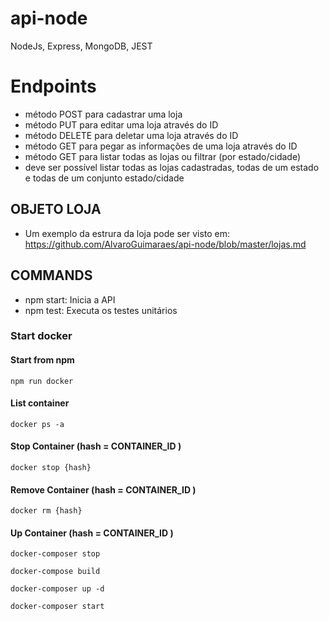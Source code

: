 # api-node
NodeJs, Express, MongoDB, JEST

# Endpoints
- método POST para cadastrar uma loja
- método PUT para editar uma loja através do ID
- método DELETE para deletar uma loja através do ID
- método GET para pegar as informações de uma loja através do ID
- método GET para listar todas as lojas ou filtrar (por estado/cidade)
- deve ser possível listar todas as lojas cadastradas, todas de um estado e todas de um conjunto estado/cidade

## OBJETO LOJA
- Um exemplo da estrura da loja pode ser visto em: https://github.com/AlvaroGuimaraes/api-node/blob/master/lojas.md

## COMMANDS
- npm start: Inicia a API
- npm test: Executa os testes unitários

### Start docker

#### Start from npm

`npm run docker`

#### List container

`docker ps -a`

#### Stop Container (hash = CONTAINER_ID )

`docker stop {hash}`

#### Remove Container (hash = CONTAINER_ID )

`docker rm {hash}`

#### Up Container (hash = CONTAINER_ID )

`docker-composer stop`

`docker-compose build`

`docker-composer up -d`

`docker-composer start`
